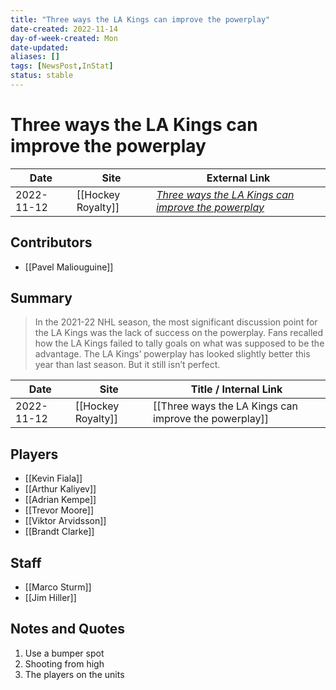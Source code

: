 ```yaml
---
title: "Three ways the LA Kings can improve the powerplay"
date-created: 2022-11-14
day-of-week-created: Mon
date-updated: 
aliases: []
tags: [NewsPost,InStat]
status: stable
---
```


# Three ways the LA Kings can improve the powerplay

| Date       | Site               | External Link                                                                                                                                  |
| ---------- | ------------------ | ---------------------------------------------------------------------------------------------------------------------------------------------- |
| 2022-11-12 | [[Hockey Royalty]] | [*Three ways the LA Kings can improve the powerplay*](https://hockeyroyalty.com/2022/11/12/three-ways-the-la-kings-can-improve-the-powerplay/) |

## Contributors
- [[Pavel Maliouguine]]

## Summary
> In the 2021-22 NHL season, the most significant discussion point for the LA Kings was the lack of success on the powerplay. Fans recalled how the LA Kings failed to tally goals on what was supposed to be the advantage. The LA Kings’ powerplay has looked slightly better this year than last season. But it still isn’t perfect.

| Date       | Site               | Title / Internal Link                                 |
| ---------- | ------------------ | ----------------------------------------------------- |
| 2022-11-12 | [[Hockey Royalty]] | [[Three ways the LA Kings can improve the powerplay]] |

## Players
- [[Kevin Fiala]]
- [[Arthur Kaliyev]]
- [[Adrian Kempe]]
- [[Trevor Moore]]
- [[Viktor Arvidsson]]
- [[Brandt Clarke]]

## Staff
- [[Marco Sturm]]
- [[Jim Hiller]]

## Notes and Quotes
1) Use a bumper spot
2) Shooting from high
3) The players on the units





